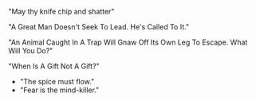"May thy knife chip and shatter"

"A Great Man Doesn't Seek To Lead. He's Called To It."

"An Animal Caught In A Trap Will Gnaw Off Its Own Leg To Escape. What Will You Do?"

"When Is A Gift Not A Gift?"
- "The spice must flow."
- "Fear is the mind-killer."
